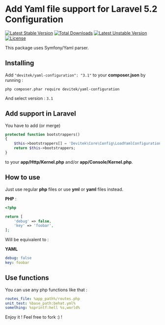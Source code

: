# Add Yaml file support for Laravel 5.2 Configuration

[![Latest Stable Version](https://poser.pugx.org/devitek/yaml-configuration/v/stable)](https://packagist.org/packages/devitek/yaml-configuration)
[![Total Downloads](https://poser.pugx.org/devitek/yaml-configuration/downloads)](https://packagist.org/packages/devitek/yaml-configuration)
[![Latest Unstable Version](https://poser.pugx.org/devitek/yaml-configuration/v/unstable)](https://packagist.org/packages/devitek/yaml-configuration)
[![License](https://poser.pugx.org/devitek/yaml-configuration/license)](https://packagist.org/packages/devitek/yaml-configuration)

This package uses Symfony/Yaml parser.

## Installing

Add ```"devitek/yaml-configuration": "3.1"``` to your **composer.json** by running :

```
php composer.phar require devitek/yaml-configuration
```

And select version : ```3.1```

## Add support in Laravel

You have to add (or merge)

```php
protected function bootstrappers()
{
    $this->bootstrappers[] = 'Devitek\Core\Config\LoadYamlConfiguration';
    return $this->bootstrappers;
}
```

to your **app/Http/Kernel.php** and/or **app/Console/Kernel.php**.

## How to use

Just use regular **php** files or use **yml** or **yaml** files instead.

**PHP** :

```php
<?php

return [
	'debug' => false,
    'key' => 'foobar',
];
```

Will be equivalent to :

**YAML**

```yaml
debug: false
key: foobar
```

## Use functions

You can use any php functions like that :

```yaml
routes_file: %app_path%/routes.php
unit_test: %base_path:behat.yml%
something: %sprintf:hell %s,world%
```

Enjoy it ! Feel free to fork :) !
